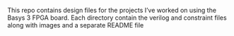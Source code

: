 This repo contains design files for the projects I’ve worked on using the Basys 3 FPGA board.
Each directory contain the verilog and constraint files along with images and a separate README file
